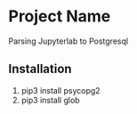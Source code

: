 # Project Name
Parsing Jupyterlab to Postgresql
## Installation
1. pip3 install psycopg2
2. pip3 install glob
